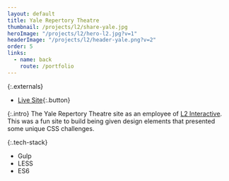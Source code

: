 ```yaml
---
layout: default
title: Yale Repertory Theatre
thumbnail: /projects/l2/share-yale.jpg
heroImage: "/projects/l2/hero-l2.jpg?v=1"
headerImage: "/projects/l2/header-yale.png?v=2"
order: 5
links:
  - name: back
    route: /portfolio
---
```

{:.externals}
 - [Live Site](https://www.yalerep.org/){:.button}

{:.intro}
The Yale Repertory Theatre site as an employee of [L2 Interactive](http://www.lynch2.com/). This was a fun site to build being given design elements that presented some unique CSS challenges.

{:.tech-stack}
 - Gulp
 - LESS
 - ES6

